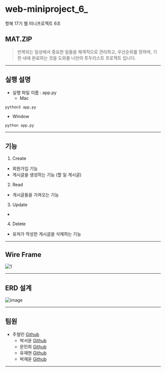# web-miniproject_6_
항해 17기 웹 미니프로젝트 6조


## MAT.ZIP

> 반복되는 일상에서 중요한 일들을 체계적으로 관리하고, 우선순위를 정하며,
> 기한 내에 완료하는 것을 도와줄 나만의 투두리스트 프로젝트 입니다.


---
## 실행 설명

- 실행 파일 이름 : app.py
  - Mac

```
python3 app.py
```

- Window

```
python app.py
```

---

## 기능

1. Create

- 회원가입 기능
- 게시글을 생성하는 기능 (할 일 게시글)

2. Read

- 게시글들을 가져오는 기능

3. Update

- 

4. Delete

- 유저가 작성한 게시글을 삭제하는 기능

---


## Wire Frame

![1](https://github.com/cheolminJOO/web-miniproject_6_/assets/128838463/32d130b7-a3d1-4d34-8854-34d917b6dff6)

---

## ERD 설계

![image](https://github.com/cheolminJOO/web-miniproject_6_/assets/128838463/8ed3d6e5-04be-43b9-ad78-2b4350654966)


---

## 팀원

- 주철민 [Github](https://github.com/cheolminJOO) 
  - 박서윤 [Github](https://github.com/SeoYoonP)
  - 문민희 [Github](https://github.com/mooooonmin)
  - 유재현 [Github](https://github.com/yjhorion) 
  - 박재윤 [Github](https://github.com/wodbs4004) 

---
